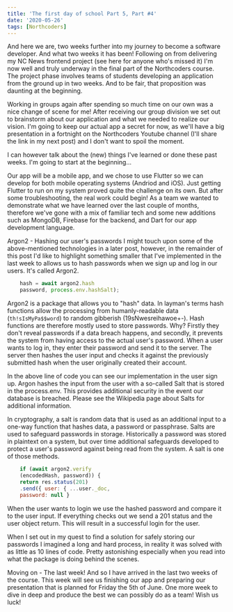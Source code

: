 ```yaml
---
title: 'The first day of school Part 5, Part #4'
date: '2020-05-26'
tags: [Northcoders]
---
```


And here we are, two weeks further into my journey to become a software developer. And what two weeks it has been! Following on from delivering my NC News frontend project (see here for anyone who's missed it) I'm now well and truly underway in the final part of the Northcoders course. The project phase involves teams of students developing an application from the ground up in two weeks. And to be fair, that proposition was daunting at the beginning.

Working in groups again after spending so much time on our own was a nice change of scene for me! After receiving our group division we set out to brainstorm about our application and what we needed to realize our vision. I'm going to keep our actual app a secret for now, as we'll have a big presentation in a fortnight on the Northcoders Youtube channel (I'll share the link in my next post) and I don't want to spoil the moment.

I can however talk about the (new) things I've learned or done these past weeks. I'm going to start at the beginning...

Our app will be a mobile app, and we chose to use Flutter so we can develop for both mobile operating systems (Andriod and iOS). Just getting Flutter to run on my system proved quite the challenge on its own. But after some troubleshooting, the real work could begin! As a team we wanted to demonstrate what we have learned over the last couple of months, therefore we've gone with a mix of familiar tech and some new additions such as MongoDB, Firebase for the backend, and Dart for our app development language.

Argon2 - Hashing our user's passwords
I might touch upon some of the above-mentioned technologies in a later post, however, in the remainder of this post I'd like to highlight something smaller that I've implemented in the last week to allows us to hash passwords when we sign up and log in our users. It's called Argon2.

```javascript
    hash = await argon2.hash
    password, process.env.hashSalt);
 ```

Argon2 is a package that allows you to "hash" data. In layman's terms hash functions allow the processing from humanly-readable data (`th!sIsMyPa$$word`) to random gibberish (19sNwesreihawoe+-). Hash functions are therefore mostly used to store passwords. Why? Firstly they don't reveal passwords if a data breach happens, and secondly, it prevents the system from having access to the actual user's password. When a user wants to log in, they enter their password and send it to the server. The server then hashes the user input and checks it against the previously submitted hash when the user originally created their account.

In the above line of code you can see our implementation in the user sign up. Argon hashes the input from the user with a so-called Salt that is stored in the process.env. This provides additional security in the event our database is breached. Please see the Wikipedia page about Salts for additional information.

In cryptography, a salt is random data that is used as an additional input to a one-way function that hashes data, a password or passphrase. Salts are used to safeguard passwords in storage. Historically a password was stored in plaintext on a system, but over time additional safeguards developed to protect a user's password against being read from the system. A salt is one of those methods.

```javascript
    if (await argon2.verify
    (encodedHash, password)) {
    return res.status(201)
    .send({ user: { ...user._doc,
    password: null } 
```       

When the user wants to login we use the hashed password and compare it to the user input. If everything checks out we send a 201 status and the user object return. This will result in a successful login for the user.

When I set out in my quest to find a solution for safely storing our passwords I imagined a long and hard process, in reality it was solved with as little as 10 lines of code. Pretty astonishing especially when you read into what the package is doing behind the scenes.

Moving on - The last week!
And so I have arrived in the last two weeks of the course. This week will see us finishing our app and preparing our presentation that is planned for Friday the 5th of June. One more week to dive in deep and produce the best we can possibly do as a team! Wish us luck!